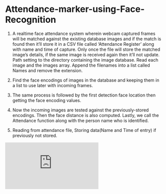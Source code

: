 # Attendance-marker-using-Face-Recognition

1. A realtime face attendance system wherein webcam captured frames will be matched against the existing database images and if the match is found then it’ll store it in a CSV file called ‘Attendance Register’ along with name and time of capture. Only once the file will store the matched image’s details, if the same image is received again then it’ll not update.
Path setting to the directory containing the image database. Read each image and the images array. Append the filenames into a list called Names and remove the extension.

2. Find the face encodings of images in the database and keeping them in a list to use later with incoming frames. 
3. The same process is followed by the first detection face location then getting the face encoding values.
4. Now the incoming images are tested against the previously-stored encodings. Then the face distance is also computed. Lastly, we call the Attendance function along with the person name who is identified.
5. Reading from attendance file, Storing data(Name and Time of entry) if previously not stored.

![alt text](https://github.com/ac121102/Attendance-marker-using-Face-Recognition/edit/main/README.md)
